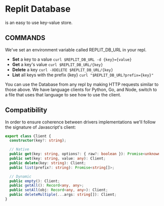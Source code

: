 # Replit Database
is an easy to use key-value store.

## COMMANDS
We've set an environment variable called REPLIT_DB_URL in your repl.

- **Set** a key to a value
`curl $REPLIT_DB_URL -d {key}={value}`
- **Get** a key's value
`curl $REPLIT_DB_URL/{key}`
- **Delete** a key
`curl -XDELETE $REPLIT_DB_URL/{key}`
- **List** all keys with the prefix {key}
`curl "$REPLIT_DB_URL?prefix={key}"`

You can use the Database from any repl by making HTTP requests similar to those above. We have language clients for Python, Go, and Node, switch to a file that uses that language to see how to use the client.

## Compatibility

In order to ensure coherence between drivers implementations we'll follow the signature of Javascript's client:

```ts 
export class Client {
  constructor(key?: string);

  // Native
  public get(key: string, options?: { raw?: boolean }): Promise<unknown>;
  public set(key: string, value: any): Client;
  public delete(key: string): Client;
  public list(prefix?: string): Promise<string[]>;

  // Dynamic
  public empty(): Client;
  public getAll(): Record<any, any>;
  public setAll(obj: Record<any, any>): Client;
  public deleteMultiple(...args: string[]): Client;
}
```